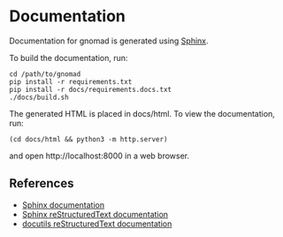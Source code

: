 # Documentation

Documentation for gnomad is generated using [Sphinx](https://www.sphinx-doc.org/en/master/).

To build the documentation, run:

```
cd /path/to/gnomad
pip install -r requirements.txt
pip install -r docs/requirements.docs.txt
./docs/build.sh
```

The generated HTML is placed in docs/html. To view the documentation, run:

```
(cd docs/html && python3 -m http.server)
```

and open http://localhost:8000 in a web browser.

## References

- [Sphinx documentation](https://www.sphinx-doc.org/en/master/)
- [Sphinx reStructuredText documentation](https://www.sphinx-doc.org/en/master/usage/restructuredtext/index.html)
- [docutils reStructuredText documentation](https://docutils.sourceforge.io/rst.html)
